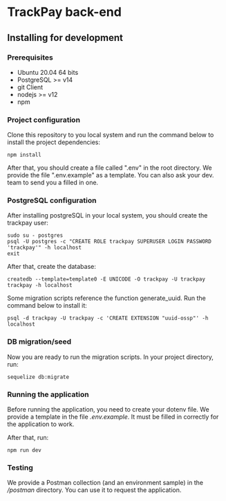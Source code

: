 # TrackPay back-end
## Installing for development
### Prerequisites
* Ubuntu 20.04 64 bits
* PostgreSQL >= v14
* git Client
* nodejs >= v12
* npm

### Project configuration
Clone this repository to you local system and run the command below to install the project dependencies:

    npm install

After that, you should create a file called ".env" in the root directory. We provide the file ".env.example" as a template. You can also ask your dev. team to send you a filled in one.

### PostgreSQL configuration
After installing postgreSQL in your local system, you should create the trackpay user:

    sudo su - postgres
    psql -U postgres -c "CREATE ROLE trackpay SUPERUSER LOGIN PASSWORD 'trackpay'" -h localhost
    exit

After that, create the database:

    createdb --template=template0 -E UNICODE -O trackpay -U trackpay trackpay -h localhost

Some migration scripts reference the function generate_uuid. Run the command below to install it:

    psql -d trackpay -U trackpay -c 'CREATE EXTENSION "uuid-ossp"' -h localhost

### DB migration/seed

Now you are ready to run the migration scripts. In your project directory, run:

    sequelize db:migrate

### Running the application
Before running the application, you need to create your dotenv file. We provide a template in the file *.env.example*. It must be filled in correctly for the application to work.

After that, run:

    npm run dev

### Testing
We provide a Postman collection (and an environment sample) in the */postman* directory. You can use it to request the application.
